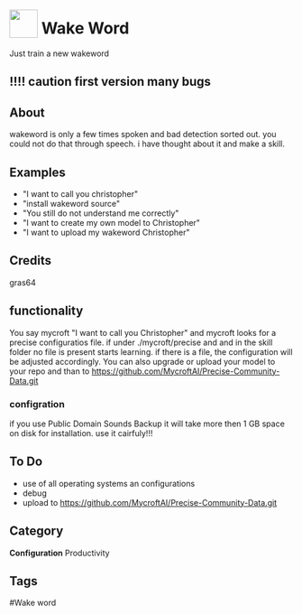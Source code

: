 # <img src="https://raw.githack.com/FortAwesome/Font-Awesome/master/svgs/solid/robot.svg" card_color="#40DBB0" width="50" height="50" style="vertical-align:bottom"/> Wake Word
Just train a new wakeword
## !!!! caution first version many bugs

## About
wakeword is only a few times spoken and bad detection sorted out. you could not do that through speech. i have thought about it and make a skill.

## Examples
* "I want to call you christopher"
* "install wakeword source"
* "You still do not understand me correctly"
* "I want to create my own model to Christopher"
* "I want to upload my wakeword Christopher"


## Credits
gras64
## functionality
You say mycroft "I want to call you Christopher" and mycroft looks for a precise configuratios file. if under ./mycroft/precise and and in the skill folder no file is present starts learning. if there is a file, the configuration will be adjusted accordingly. You can also upgrade or upload your model to your repo and than to https://github.com/MycroftAI/Precise-Community-Data.git 
### configration
if you use Public Domain Sounds Backup it will take more then 1 GB space on disk for installation. use it cairfuly!!!

## To Do
* use of all operating systems an configurations
* debug
* upload to https://github.com/MycroftAI/Precise-Community-Data.git


## Category
**Configuration**
Productivity

## Tags
#Wake word

